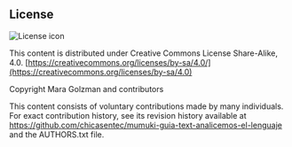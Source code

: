 ## License
![License icon](https://licensebuttons.net/l/by-sa/3.0/88x31.png)

This content is distributed under Creative Commons License Share-Alike, 4.0. [https://creativecommons.org/licenses/by-sa/4.0/](https://creativecommons.org/licenses/by-sa/4.0)

Copyright Mara Golzman and contributors

This content consists of voluntary contributions made by many
individuals. For exact contribution history, see its revision history
available at https://github.com/chicasentec/mumuki-guia-text-analicemos-el-lenguaje and the AUTHORS.txt file.

